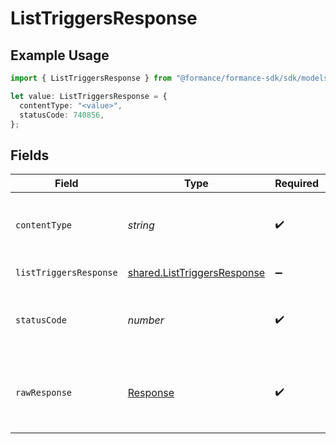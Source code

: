 # ListTriggersResponse

## Example Usage

```typescript
import { ListTriggersResponse } from "@formance/formance-sdk/sdk/models/operations";

let value: ListTriggersResponse = {
  contentType: "<value>",
  statusCode: 740856,
};
```

## Fields

| Field                                                                             | Type                                                                              | Required                                                                          | Description                                                                       |
| --------------------------------------------------------------------------------- | --------------------------------------------------------------------------------- | --------------------------------------------------------------------------------- | --------------------------------------------------------------------------------- |
| `contentType`                                                                     | *string*                                                                          | :heavy_check_mark:                                                                | HTTP response content type for this operation                                     |
| `listTriggersResponse`                                                            | [shared.ListTriggersResponse](../../../sdk/models/shared/listtriggersresponse.md) | :heavy_minus_sign:                                                                | List of triggers                                                                  |
| `statusCode`                                                                      | *number*                                                                          | :heavy_check_mark:                                                                | HTTP response status code for this operation                                      |
| `rawResponse`                                                                     | [Response](https://developer.mozilla.org/en-US/docs/Web/API/Response)             | :heavy_check_mark:                                                                | Raw HTTP response; suitable for custom response parsing                           |